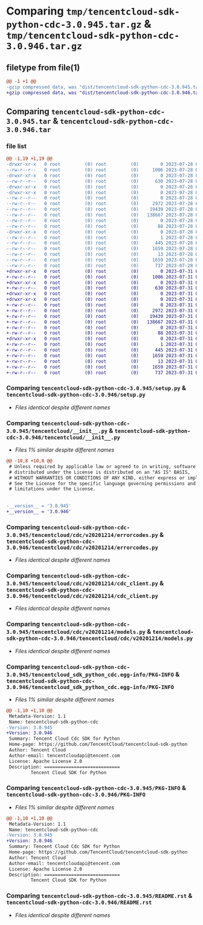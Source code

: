 # Comparing `tmp/tencentcloud-sdk-python-cdc-3.0.945.tar.gz` & `tmp/tencentcloud-sdk-python-cdc-3.0.946.tar.gz`

## filetype from file(1)

```diff
@@ -1 +1 @@
-gzip compressed data, was "dist/tencentcloud-sdk-python-cdc-3.0.945.tar", last modified: Fri Jul 28 00:23:25 2023, max compression
+gzip compressed data, was "dist/tencentcloud-sdk-python-cdc-3.0.946.tar", last modified: Mon Jul 31 00:21:23 2023, max compression
```

## Comparing `tencentcloud-sdk-python-cdc-3.0.945.tar` & `tencentcloud-sdk-python-cdc-3.0.946.tar`

### file list

```diff
@@ -1,19 +1,19 @@
-drwxr-xr-x   0 root         (0) root         (0)        0 2023-07-28 00:23:25.000000 tencentcloud-sdk-python-cdc-3.0.945/
--rw-r--r--   0 root         (0) root         (0)     1006 2023-07-28 00:23:25.000000 tencentcloud-sdk-python-cdc-3.0.945/setup.py
-drwxr-xr-x   0 root         (0) root         (0)        0 2023-07-28 00:23:25.000000 tencentcloud-sdk-python-cdc-3.0.945/tencentcloud/
--rw-r--r--   0 root         (0) root         (0)      630 2023-07-28 00:23:25.000000 tencentcloud-sdk-python-cdc-3.0.945/tencentcloud/__init__.py
-drwxr-xr-x   0 root         (0) root         (0)        0 2023-07-28 00:23:25.000000 tencentcloud-sdk-python-cdc-3.0.945/tencentcloud/cdc/
-drwxr-xr-x   0 root         (0) root         (0)        0 2023-07-28 00:23:25.000000 tencentcloud-sdk-python-cdc-3.0.945/tencentcloud/cdc/v20201214/
--rw-r--r--   0 root         (0) root         (0)        0 2023-07-28 00:23:25.000000 tencentcloud-sdk-python-cdc-3.0.945/tencentcloud/cdc/v20201214/__init__.py
--rw-r--r--   0 root         (0) root         (0)     2972 2023-07-28 00:23:25.000000 tencentcloud-sdk-python-cdc-3.0.945/tencentcloud/cdc/v20201214/errorcodes.py
--rw-r--r--   0 root         (0) root         (0)    19439 2023-07-28 00:23:25.000000 tencentcloud-sdk-python-cdc-3.0.945/tencentcloud/cdc/v20201214/cdc_client.py
--rw-r--r--   0 root         (0) root         (0)   138667 2023-07-28 00:23:25.000000 tencentcloud-sdk-python-cdc-3.0.945/tencentcloud/cdc/v20201214/models.py
--rw-r--r--   0 root         (0) root         (0)        0 2023-07-28 00:23:25.000000 tencentcloud-sdk-python-cdc-3.0.945/tencentcloud/cdc/__init__.py
--rw-r--r--   0 root         (0) root         (0)       88 2023-07-28 00:23:25.000000 tencentcloud-sdk-python-cdc-3.0.945/setup.cfg
-drwxr-xr-x   0 root         (0) root         (0)        0 2023-07-28 00:23:25.000000 tencentcloud-sdk-python-cdc-3.0.945/tencentcloud_sdk_python_cdc.egg-info/
--rw-r--r--   0 root         (0) root         (0)        1 2023-07-28 00:23:25.000000 tencentcloud-sdk-python-cdc-3.0.945/tencentcloud_sdk_python_cdc.egg-info/dependency_links.txt
--rw-r--r--   0 root         (0) root         (0)      445 2023-07-28 00:23:25.000000 tencentcloud-sdk-python-cdc-3.0.945/tencentcloud_sdk_python_cdc.egg-info/SOURCES.txt
--rw-r--r--   0 root         (0) root         (0)     1659 2023-07-28 00:23:25.000000 tencentcloud-sdk-python-cdc-3.0.945/tencentcloud_sdk_python_cdc.egg-info/PKG-INFO
--rw-r--r--   0 root         (0) root         (0)       13 2023-07-28 00:23:25.000000 tencentcloud-sdk-python-cdc-3.0.945/tencentcloud_sdk_python_cdc.egg-info/top_level.txt
--rw-r--r--   0 root         (0) root         (0)     1659 2023-07-28 00:23:25.000000 tencentcloud-sdk-python-cdc-3.0.945/PKG-INFO
--rw-r--r--   0 root         (0) root         (0)      737 2023-07-28 00:23:25.000000 tencentcloud-sdk-python-cdc-3.0.945/README.rst
+drwxr-xr-x   0 root         (0) root         (0)        0 2023-07-31 00:21:23.000000 tencentcloud-sdk-python-cdc-3.0.946/
+-rw-r--r--   0 root         (0) root         (0)     1006 2023-07-31 00:21:23.000000 tencentcloud-sdk-python-cdc-3.0.946/setup.py
+drwxr-xr-x   0 root         (0) root         (0)        0 2023-07-31 00:21:23.000000 tencentcloud-sdk-python-cdc-3.0.946/tencentcloud/
+-rw-r--r--   0 root         (0) root         (0)      630 2023-07-31 00:21:23.000000 tencentcloud-sdk-python-cdc-3.0.946/tencentcloud/__init__.py
+drwxr-xr-x   0 root         (0) root         (0)        0 2023-07-31 00:21:23.000000 tencentcloud-sdk-python-cdc-3.0.946/tencentcloud/cdc/
+drwxr-xr-x   0 root         (0) root         (0)        0 2023-07-31 00:21:23.000000 tencentcloud-sdk-python-cdc-3.0.946/tencentcloud/cdc/v20201214/
+-rw-r--r--   0 root         (0) root         (0)        0 2023-07-31 00:21:23.000000 tencentcloud-sdk-python-cdc-3.0.946/tencentcloud/cdc/v20201214/__init__.py
+-rw-r--r--   0 root         (0) root         (0)     2972 2023-07-31 00:21:23.000000 tencentcloud-sdk-python-cdc-3.0.946/tencentcloud/cdc/v20201214/errorcodes.py
+-rw-r--r--   0 root         (0) root         (0)    19439 2023-07-31 00:21:23.000000 tencentcloud-sdk-python-cdc-3.0.946/tencentcloud/cdc/v20201214/cdc_client.py
+-rw-r--r--   0 root         (0) root         (0)   138667 2023-07-31 00:21:23.000000 tencentcloud-sdk-python-cdc-3.0.946/tencentcloud/cdc/v20201214/models.py
+-rw-r--r--   0 root         (0) root         (0)        0 2023-07-31 00:21:23.000000 tencentcloud-sdk-python-cdc-3.0.946/tencentcloud/cdc/__init__.py
+-rw-r--r--   0 root         (0) root         (0)       88 2023-07-31 00:21:23.000000 tencentcloud-sdk-python-cdc-3.0.946/setup.cfg
+drwxr-xr-x   0 root         (0) root         (0)        0 2023-07-31 00:21:23.000000 tencentcloud-sdk-python-cdc-3.0.946/tencentcloud_sdk_python_cdc.egg-info/
+-rw-r--r--   0 root         (0) root         (0)        1 2023-07-31 00:21:23.000000 tencentcloud-sdk-python-cdc-3.0.946/tencentcloud_sdk_python_cdc.egg-info/dependency_links.txt
+-rw-r--r--   0 root         (0) root         (0)      445 2023-07-31 00:21:23.000000 tencentcloud-sdk-python-cdc-3.0.946/tencentcloud_sdk_python_cdc.egg-info/SOURCES.txt
+-rw-r--r--   0 root         (0) root         (0)     1659 2023-07-31 00:21:23.000000 tencentcloud-sdk-python-cdc-3.0.946/tencentcloud_sdk_python_cdc.egg-info/PKG-INFO
+-rw-r--r--   0 root         (0) root         (0)       13 2023-07-31 00:21:23.000000 tencentcloud-sdk-python-cdc-3.0.946/tencentcloud_sdk_python_cdc.egg-info/top_level.txt
+-rw-r--r--   0 root         (0) root         (0)     1659 2023-07-31 00:21:23.000000 tencentcloud-sdk-python-cdc-3.0.946/PKG-INFO
+-rw-r--r--   0 root         (0) root         (0)      737 2023-07-31 00:21:23.000000 tencentcloud-sdk-python-cdc-3.0.946/README.rst
```

### Comparing `tencentcloud-sdk-python-cdc-3.0.945/setup.py` & `tencentcloud-sdk-python-cdc-3.0.946/setup.py`

 * *Files identical despite different names*

### Comparing `tencentcloud-sdk-python-cdc-3.0.945/tencentcloud/__init__.py` & `tencentcloud-sdk-python-cdc-3.0.946/tencentcloud/__init__.py`

 * *Files 1% similar despite different names*

```diff
@@ -10,8 +10,8 @@
 # Unless required by applicable law or agreed to in writing, software
 # distributed under the License is distributed on an "AS IS" BASIS,
 # WITHOUT WARRANTIES OR CONDITIONS OF ANY KIND, either express or implied.
 # See the License for the specific language governing permissions and
 # limitations under the License.
 
 
-__version__ = '3.0.945'
+__version__ = '3.0.946'
```

### Comparing `tencentcloud-sdk-python-cdc-3.0.945/tencentcloud/cdc/v20201214/errorcodes.py` & `tencentcloud-sdk-python-cdc-3.0.946/tencentcloud/cdc/v20201214/errorcodes.py`

 * *Files identical despite different names*

### Comparing `tencentcloud-sdk-python-cdc-3.0.945/tencentcloud/cdc/v20201214/cdc_client.py` & `tencentcloud-sdk-python-cdc-3.0.946/tencentcloud/cdc/v20201214/cdc_client.py`

 * *Files identical despite different names*

### Comparing `tencentcloud-sdk-python-cdc-3.0.945/tencentcloud/cdc/v20201214/models.py` & `tencentcloud-sdk-python-cdc-3.0.946/tencentcloud/cdc/v20201214/models.py`

 * *Files identical despite different names*

### Comparing `tencentcloud-sdk-python-cdc-3.0.945/tencentcloud_sdk_python_cdc.egg-info/PKG-INFO` & `tencentcloud-sdk-python-cdc-3.0.946/tencentcloud_sdk_python_cdc.egg-info/PKG-INFO`

 * *Files 1% similar despite different names*

```diff
@@ -1,10 +1,10 @@
 Metadata-Version: 1.1
 Name: tencentcloud-sdk-python-cdc
-Version: 3.0.945
+Version: 3.0.946
 Summary: Tencent Cloud Cdc SDK for Python
 Home-page: https://github.com/TencentCloud/tencentcloud-sdk-python
 Author: Tencent Cloud
 Author-email: tencentcloudapi@tencent.com
 License: Apache License 2.0
 Description: ============================
         Tencent Cloud SDK for Python
```

### Comparing `tencentcloud-sdk-python-cdc-3.0.945/PKG-INFO` & `tencentcloud-sdk-python-cdc-3.0.946/PKG-INFO`

 * *Files 1% similar despite different names*

```diff
@@ -1,10 +1,10 @@
 Metadata-Version: 1.1
 Name: tencentcloud-sdk-python-cdc
-Version: 3.0.945
+Version: 3.0.946
 Summary: Tencent Cloud Cdc SDK for Python
 Home-page: https://github.com/TencentCloud/tencentcloud-sdk-python
 Author: Tencent Cloud
 Author-email: tencentcloudapi@tencent.com
 License: Apache License 2.0
 Description: ============================
         Tencent Cloud SDK for Python
```

### Comparing `tencentcloud-sdk-python-cdc-3.0.945/README.rst` & `tencentcloud-sdk-python-cdc-3.0.946/README.rst`

 * *Files identical despite different names*

